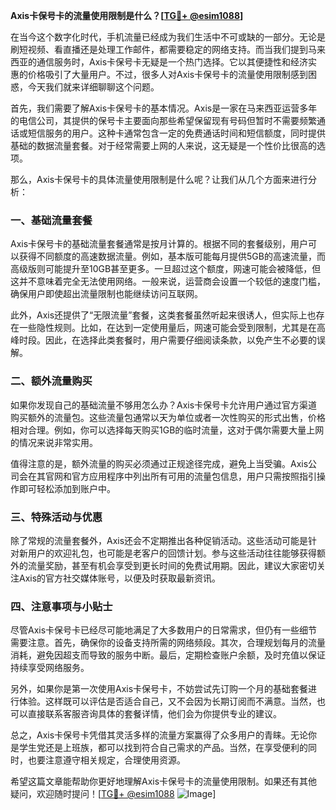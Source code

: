 **Axis卡保号卡的流量使用限制是什么？[[TG💪+ @esim1088](https://t.me/s/esim1088)]**

在当今这个数字化时代，手机流量已经成为我们生活中不可或缺的一部分。无论是刷短视频、看直播还是处理工作邮件，都需要稳定的网络支持。而当我们提到马来西亚的通信服务时，Axis卡保号卡无疑是一个热门选择。它以其便捷性和经济实惠的价格吸引了大量用户。不过，很多人对Axis卡保号卡的流量使用限制感到困惑，今天我们就来详细聊聊这个问题。

首先，我们需要了解Axis卡保号卡的基本情况。Axis是一家在马来西亚运营多年的电信公司，其提供的保号卡主要面向那些希望保留现有号码但暂时不需要频繁通话或短信服务的用户。这种卡通常包含一定的免费通话时间和短信额度，同时提供基础的数据流量套餐。对于经常需要上网的人来说，这无疑是一个性价比很高的选项。

那么，Axis卡保号卡的具体流量使用限制是什么呢？让我们从几个方面来进行分析：

### **一、基础流量套餐**
Axis卡保号卡的基础流量套餐通常是按月计算的。根据不同的套餐级别，用户可以获得不同额度的高速数据流量。例如，基本版可能每月提供5GB的高速流量，而高级版则可能提升至10GB甚至更多。一旦超过这个额度，网速可能会被降低，但这并不意味着完全无法使用网络。一般来说，运营商会设置一个较低的速度门槛，确保用户即使超出流量限制也能继续访问互联网。

此外，Axis还提供了“无限流量”套餐，这类套餐虽然听起来很诱人，但实际上也存在一些隐性规则。比如，在达到一定使用量后，网速可能会受到限制，尤其是在高峰时段。因此，在选择此类套餐时，用户需要仔细阅读条款，以免产生不必要的误解。

### **二、额外流量购买**
如果你发现自己的基础流量不够用怎么办？Axis卡保号卡允许用户通过官方渠道购买额外的流量包。这些流量包通常以天为单位或者一次性购买的形式出售，价格相对合理。例如，你可以选择每天购买1GB的临时流量，这对于偶尔需要大量上网的情况来说非常实用。

值得注意的是，额外流量的购买必须通过正规途径完成，避免上当受骗。Axis公司会在其官网和官方应用程序中列出所有可用的流量包信息，用户只需按照指引操作即可轻松添加到账户中。

### **三、特殊活动与优惠**
除了常规的流量套餐外，Axis还会不定期推出各种促销活动。这些活动可能是针对新用户的欢迎礼包，也可能是老客户的回馈计划。参与这些活动往往能够获得额外的流量奖励，甚至有机会享受到更长时间的免费试用期。因此，建议大家密切关注Axis的官方社交媒体账号，以便及时获取最新资讯。

### **四、注意事项与小贴士**
尽管Axis卡保号卡已经尽可能地满足了大多数用户的日常需求，但仍有一些细节需要注意。首先，确保你的设备支持所需的网络频段。其次，合理规划每月的流量消耗，避免因超支而导致的服务中断。最后，定期检查账户余额，及时充值以保证持续享受网络服务。

另外，如果你是第一次使用Axis卡保号卡，不妨尝试先订购一个月的基础套餐进行体验。这样既可以评估是否适合自己，又不会因为长期订阅而不满意。当然，也可以直接联系客服咨询具体的套餐详情，他们会为你提供专业的建议。

总之，Axis卡保号卡凭借其灵活多样的流量方案赢得了众多用户的青睐。无论你是学生党还是上班族，都可以找到符合自己需求的产品。当然，在享受便利的同时，也要注意遵守相关规定，合理使用资源。

希望这篇文章能帮助你更好地理解Axis卡保号卡的流量使用限制。如果还有其他疑问，欢迎随时提问！[[TG💪+ @esim1088](https://t.me/s/esim1088) ![Image](https://i.postimg.cc/4NQfJmqS/Snipaste-2025-05-13-00-14-12.png)]